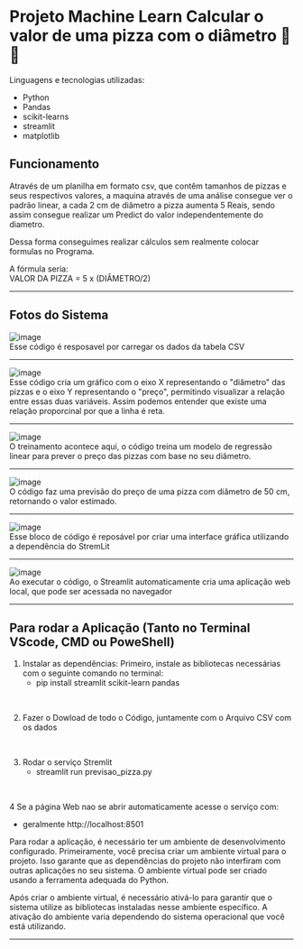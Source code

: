 # Projeto Machine Learn Calcular o valor de uma pizza com o diâmetro 🍕🍕

Linguagens e tecnologias utilizadas:
*  Python
*  Pandas
*  scikit-learns
*  streamlit
*  matplotlib

## Funcionamento

Através de um planilha em formato csv, que contêm tamanhos de pizzas e seus respectivos valores, a maquina através de uma análise consegue ver o padrão linear, a cada 2 cm de diâmetro a pizza aumenta 5 Reais, sendo assim consegue realizar um Predict do valor independentemente do diametro.

Dessa forma conseguimes realizar cálculos sem realmente colocar formulas no Programa.

A fórmula seria:
<br>
VALOR DA PIZZA = 5 x (DIÂMETRO/2)

<hr>

## Fotos do Sistema

![image](https://github.com/user-attachments/assets/b9c6b63c-5df3-48bc-9179-096787d81fb4)
<br>
Esse código é resposavel por carregar os dados da tabela CSV 
<hr>

![image](https://github.com/user-attachments/assets/9584acc4-5e49-4aea-8b6d-a50666ac40d6)
<br>
Esse código cria um gráfico com o eixo X representando o "diâmetro" das pizzas e o eixo Y representando o "preço", permitindo visualizar a relação entre essas duas variáveis. Assim podemos entender que existe uma relação proporcinal por que a linha é reta.
<hr>

![image](https://github.com/user-attachments/assets/1420e664-039f-46b6-a812-3f28a75d8065)
<br>
O treinamento acontece aqui, o código treina um modelo de regressão linear para prever o preço das pizzas com base no seu diâmetro.
<hr>

![image](https://github.com/user-attachments/assets/16385ece-5d1f-4ac3-8813-5c72a6f4a4c7)
<br>
O código faz uma previsão do preço de uma pizza com diâmetro de 50 cm, retornando o valor estimado.
<hr>

![image](https://github.com/user-attachments/assets/0bc4c8be-3156-4159-82ba-593b3867667d)
<br>
Esse bloco de código é reposável por criar uma interface gráfica utilizando a dependência do StremLit
<hr>

![image](https://github.com/user-attachments/assets/f6c7d14f-78e2-4c46-9398-1c94074b0acf)
<br>
Ao executar o código, o Streamlit automaticamente cria uma aplicação web local, que pode ser acessada no navegador
<hr>

## Para rodar a Aplicação (Tanto no Terminal VScode, CMD ou PoweShell)

1. Instalar as dependências: Primeiro, instale as bibliotecas necessárias com o seguinte comando no terminal:
   * pip install streamlit scikit-learn pandas

<br>

2. Fazer o Dowload de todo o Código, juntamente com o Arquivo CSV com os dados

<br>

3. Rodar o serviço Stremlit
   * streamlit run previsao_pizza.py

<br>

4 Se a página Web nao se abrir automaticamente acesse o serviço com:
   * geralmente http://localhost:8501

Para rodar a aplicação, é necessário ter um ambiente de desenvolvimento configurado. Primeiramente, você precisa criar um ambiente virtual para o projeto. Isso garante que as dependências do projeto não interfiram com outras aplicações no seu sistema. O ambiente virtual pode ser criado usando a ferramenta adequada do Python.

Após criar o ambiente virtual, é necessário ativá-lo para garantir que o sistema utilize as bibliotecas instaladas nesse ambiente específico. A ativação do ambiente varia dependendo do sistema operacional que você está utilizando.

<hr>
   










  
